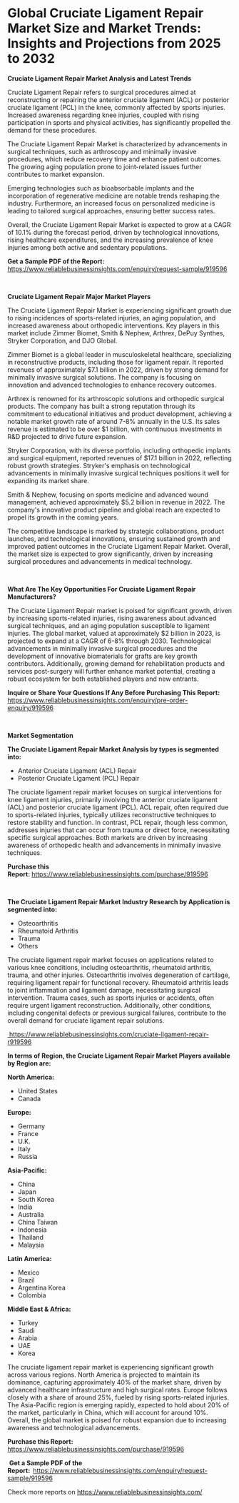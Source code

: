 <p><h1>Global Cruciate Ligament Repair Market Size and Market Trends: Insights and Projections from 2025 to 2032</h1></p><p><strong>Cruciate Ligament Repair Market Analysis and Latest Trends</strong></p>
<p><p>Cruciate Ligament Repair refers to surgical procedures aimed at reconstructing or repairing the anterior cruciate ligament (ACL) or posterior cruciate ligament (PCL) in the knee, commonly affected by sports injuries. Increased awareness regarding knee injuries, coupled with rising participation in sports and physical activities, has significantly propelled the demand for these procedures. </p><p>The Cruciate Ligament Repair Market is characterized by advancements in surgical techniques, such as arthroscopy and minimally invasive procedures, which reduce recovery time and enhance patient outcomes. The growing aging population prone to joint-related issues further contributes to market expansion. </p><p>Emerging technologies such as bioabsorbable implants and the incorporation of regenerative medicine are notable trends reshaping the industry. Furthermore, an increased focus on personalized medicine is leading to tailored surgical approaches, ensuring better success rates. </p><p>Overall, the Cruciate Ligament Repair Market is expected to grow at a CAGR of 10.1% during the forecast period, driven by technological innovations, rising healthcare expenditures, and the increasing prevalence of knee injuries among both active and sedentary populations.</p></p>
<p><strong>Get a Sample PDF of the Report:&nbsp;</strong> <a href="https://www.reliablebusinessinsights.com/enquiry/request-sample/919596?utm_campaign=3043&utm_medium=2&utm_source=Github&utm_content=ia&utm_term=06032025&utm_id=cruciate-ligament-repair">https://www.reliablebusinessinsights.com/enquiry/request-sample/919596</a></p>
<p>&nbsp;</p>
<p><strong>Cruciate Ligament Repair Major Market Players</strong></p>
<p><p>The Cruciate Ligament Repair Market is experiencing significant growth due to rising incidences of sports-related injuries, an aging population, and increased awareness about orthopedic interventions. Key players in this market include Zimmer Biomet, Smith & Nephew, Arthrex, DePuy Synthes, Stryker Corporation, and DJO Global.</p><p>Zimmer Biomet is a global leader in musculoskeletal healthcare, specializing in reconstructive products, including those for ligament repair. It reported revenues of approximately $7.1 billion in 2022, driven by strong demand for minimally invasive surgical solutions. The company is focusing on innovation and advanced technologies to enhance recovery outcomes.</p><p>Arthrex is renowned for its arthroscopic solutions and orthopedic surgical products. The company has built a strong reputation through its commitment to educational initiatives and product development, achieving a notable market growth rate of around 7-8% annually in the U.S. Its sales revenue is estimated to be over $1 billion, with continuous investments in R&D projected to drive future expansion.</p><p>Stryker Corporation, with its diverse portfolio, including orthopedic implants and surgical equipment, reported revenues of $17.1 billion in 2022, reflecting robust growth strategies. Stryker's emphasis on technological advancements in minimally invasive surgical techniques positions it well for expanding its market share.</p><p>Smith & Nephew, focusing on sports medicine and advanced wound management, achieved approximately $5.2 billion in revenue in 2022. The company's innovative product pipeline and global reach are expected to propel its growth in the coming years.</p><p>The competitive landscape is marked by strategic collaborations, product launches, and technological innovations, ensuring sustained growth and improved patient outcomes in the Cruciate Ligament Repair Market. Overall, the market size is expected to grow significantly, driven by increasing surgical procedures and advancements in medical technology.</p></p>
<p>&nbsp;</p>
<p><strong>What Are The Key Opportunities For Cruciate Ligament Repair Manufacturers?</strong></p>
<p><p>The Cruciate Ligament Repair market is poised for significant growth, driven by increasing sports-related injuries, rising awareness about advanced surgical techniques, and an aging population susceptible to ligament injuries. The global market, valued at approximately $2 billion in 2023, is projected to expand at a CAGR of 6-8% through 2030. Technological advancements in minimally invasive surgical procedures and the development of innovative biomaterials for grafts are key growth contributors. Additionally, growing demand for rehabilitation products and services post-surgery will further enhance market potential, creating a robust ecosystem for both established players and new entrants.</p></p>
<p><strong>Inquire or Share Your Questions If Any Before Purchasing This Report:</strong> <a href="https://www.reliablebusinessinsights.com/enquiry/pre-order-enquiry/919596?utm_campaign=3043&utm_medium=2&utm_source=Github&utm_content=ia&utm_term=06032025&utm_id=cruciate-ligament-repair">https://www.reliablebusinessinsights.com/enquiry/pre-order-enquiry/919596</a></p>
<p>&nbsp;</p>
<p><strong>Market Segmentation</strong></p>
<p><strong>The Cruciate Ligament Repair Market Analysis by types is segmented into:</strong></p>
<p><ul><li>Anterior Cruciate Ligament (ACL) Repair</li><li>Posterior Cruciate Ligament (PCL) Repair</li></ul></p>
<p><p>The cruciate ligament repair market focuses on surgical interventions for knee ligament injuries, primarily involving the anterior cruciate ligament (ACL) and posterior cruciate ligament (PCL). ACL repair, often required due to sports-related injuries, typically utilizes reconstructive techniques to restore stability and function. In contrast, PCL repair, though less common, addresses injuries that can occur from trauma or direct force, necessitating specific surgical approaches. Both markets are driven by increasing awareness of orthopedic health and advancements in minimally invasive techniques.</p></p>
<p><strong>Purchase this Report:&nbsp;</strong><a href="https://www.reliablebusinessinsights.com/purchase/919596?utm_campaign=3043&utm_medium=2&utm_source=Github&utm_content=ia&utm_term=06032025&utm_id=cruciate-ligament-repair">https://www.reliablebusinessinsights.com/purchase/919596</a></p>
<p>&nbsp;</p>
<p><strong>The Cruciate Ligament Repair Market Industry Research by Application is segmented into:</strong></p>
<p><ul><li>Osteoarthritis</li><li>Rheumatoid Arthritis</li><li>Trauma</li><li>Others</li></ul></p>
<p><p>The cruciate ligament repair market focuses on applications related to various knee conditions, including osteoarthritis, rheumatoid arthritis, trauma, and other injuries. Osteoarthritis involves degeneration of cartilage, requiring ligament repair for functional recovery. Rheumatoid arthritis leads to joint inflammation and ligament damage, necessitating surgical intervention. Trauma cases, such as sports injuries or accidents, often require urgent ligament reconstruction. Additionally, other conditions, including congenital defects or previous surgical failures, contribute to the overall demand for cruciate ligament repair solutions.</p></p>
<p><a href="https://www.reliablebusinessinsights.com/cruciate-ligament-repair-r919596?utm_campaign=3043&utm_medium=2&utm_source=Github&utm_content=ia&utm_term=06032025&utm_id=cruciate-ligament-repair">&nbsp;https://www.reliablebusinessinsights.com/cruciate-ligament-repair-r919596</a></p>
<p><strong>In terms of Region, the Cruciate Ligament Repair Market Players available by Region are:</strong></p>
<p>
    <p> <strong> North America: </strong>
        <ul>
            <li>United States</li>
            <li>Canada</li>
        </ul>
        </p> 
    <p> <strong> Europe: </strong>
        <ul>
            <li>Germany</li>
            <li>France</li>
            <li>U.K.</li>
            <li>Italy</li>
            <li>Russia</li>
        </ul>
        </p> 
    <p> <strong> Asia-Pacific: </strong>
        <ul>
            <li>China</li>
            <li>Japan</li>
            <li>South Korea</li>
            <li>India</li>
            <li>Australia</li>
            <li>China Taiwan</li>
            <li>Indonesia</li>
            <li>Thailand</li>
            <li>Malaysia</li>
        </ul>
        </p> 
    <p> <strong> Latin America: </strong>
        <ul>
            <li>Mexico</li>
            <li>Brazil</li>
            <li>Argentina Korea</li>
            <li>Colombia</li>
        </ul>
        </p> 
    <p> <strong> Middle East & Africa: </strong>
        <ul>
            <li>Turkey</li>
            <li>Saudi</li>
            <li>Arabia</li>
            <li>UAE</li>
            <li>Korea</li>
        </ul>
    </p>
    </p>
<p><p>The cruciate ligament repair market is experiencing significant growth across various regions. North America is projected to maintain its dominance, capturing approximately 40% of the market share, driven by advanced healthcare infrastructure and high surgical rates. Europe follows closely with a share of around 25%, fueled by rising sports-related injuries. The Asia-Pacific region is emerging rapidly, expected to hold about 20% of the market, particularly in China, which will account for around 10%. Overall, the global market is poised for robust expansion due to increasing awareness and technological advancements.</p></p>
<p><strong>Purchase this Report: </strong><a href="https://www.reliablebusinessinsights.com/purchase/919596?utm_campaign=3043&utm_medium=2&utm_source=Github&utm_content=ia&utm_term=06032025&utm_id=cruciate-ligament-repair">https://www.reliablebusinessinsights.com/purchase/919596</a></p>
<p>&nbsp;<strong>Get a Sample PDF of the Report:&nbsp;&nbsp;</strong><a href="https://www.reliablebusinessinsights.com/enquiry/request-sample/919596?utm_campaign=3043&utm_medium=2&utm_source=Github&utm_content=ia&utm_term=06032025&utm_id=cruciate-ligament-repair">https://www.reliablebusinessinsights.com/enquiry/request-sample/919596</a></p>
<p><strong></strong></p>
<p>Check more reports on <a href="https://www.reliablebusinessinsights.com/?utm_campaign=3043&utm_medium=2&utm_source=Github&utm_content=ia&utm_term=06032025&utm_id=cruciate-ligament-repair">https://www.reliablebusinessinsights.com/</a></p>
